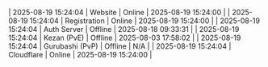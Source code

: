 | 2025-08-19 15:24:04 | Website | Online | 2025-08-19 15:24:00 |
| 2025-08-19 15:24:04 | Registration | Online | 2025-08-19 15:24:00 |
| 2025-08-19 15:24:04 | Auth Server | Offline | 2025-08-18 09:33:31 |
| 2025-08-19 15:24:04 | Kezan (PvE) | Offline | 2025-08-03 17:58:02 |
| 2025-08-19 15:24:04 | Gurubashi (PvP) | Offline | N/A |
| 2025-08-19 15:24:04 | Cloudflare | Online | 2025-08-19 15:24:00 |
